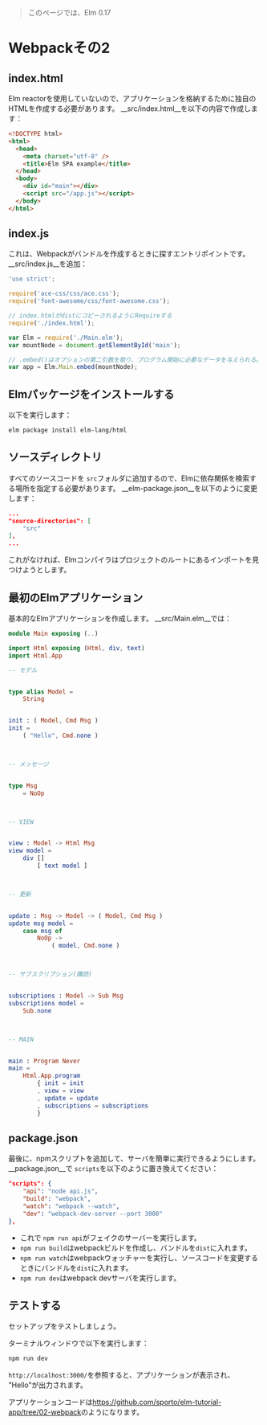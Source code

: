 >このページでは、Elm 0.17

# Webpackその2

## index.html

Elm reactorを使用していないので、アプリケーションを格納するために独自のHTMLを作成する必要があります。 __src/index.html__を以下の内容で作成します：

```html
<!DOCTYPE html>
<html>
  <head>
    <meta charset="utf-8" />
    <title>Elm SPA example</title>
  </head>
  <body>
    <div id="main"></div>
    <script src="/app.js"></script>
  </body>
</html>
```

## index.js

これは、Webpackがバンドルを作成するときに探すエントリポイントです。 __src/index.js__を追加：

```js
'use strict';

require('ace-css/css/ace.css');
require('font-awesome/css/font-awesome.css');

// index.htmlがdistにコピーされるようにRequireする
require('./index.html');

var Elm = require('./Main.elm');
var mountNode = document.getElementById('main');

// .embed()はオプションの第二引数を取り、プログラム開始に必要なデータを与えられる。たとえばuserIDや何らかのトークンなど
var app = Elm.Main.embed(mountNode);
```

## Elmパッケージをインストールする

以下を実行します：

```bash
elm package install elm-lang/html
```

## ソースディレクトリ

すべてのソースコードを `src`フォルダに追加するので、Elmに依存関係を検索する場所を指定する必要があります。 __elm-package.json__を以下のように変更します：

```json
...
"source-directories": [
    "src"
],
...
```

これがなければ、Elmコンパイラはプロジェクトのルートにあるインポートを見つけようとします。

## 最初のElmアプリケーション

基本的なElmアプリケーションを作成します。 __src/Main.elm__では：

```elm
module Main exposing (..)

import Html exposing (Html, div, text)
import Html.App

-- モデル


type alias Model =
    String


init : ( Model, Cmd Msg )
init =
    ( "Hello", Cmd.none )



-- メッセージ


type Msg
    = NoOp



-- VIEW


view : Model -> Html Msg
view model =
    div []
        [ text model ]



-- 更新


update : Msg -> Model -> ( Model, Cmd Msg )
update msg model =
    case msg of
        NoOp ->
            ( model, Cmd.none )



-- サブスクリプション(購読)


subscriptions : Model -> Sub Msg
subscriptions model =
    Sub.none



-- MAIN


main : Program Never
main =
    Html.App.program
        { init = init
        , view = view
        , update = update
        , subscriptions = subscriptions
        }
```

## package.json

最後に、npmスクリプトを追加して、サーバを簡単に実行できるようにします。 __package.json__で `scripts`を以下のように置き換えてください：

```json
"scripts": {
    "api": "node api.js",
    "build": "webpack",
    "watch": "webpack --watch",
    "dev": "webpack-dev-server --port 3000"
},
```

- これで `npm run api`がフェイクのサーバーを実行します。
- `npm run build`はwebpackビルドを作成し、バンドルを`dist`に入れます。
- `npm run watch`はwebpackウォッチャーを実行し、ソースコードを変更するときにバンドルを`dist`に入れます。
- `npm run dev`はwebpack devサーバを実行します。

## テストする

セットアップをテストしましょう。

ターミナルウィンドウで以下を実行します：

```bash
npm run dev
```

`http://localhost:3000/`を参照すると、アプリケーションが表示され、 "Hello"が出力されます。

アプリケーションコードは<https://github.com/sporto/elm-tutorial-app/tree/02-webpack>のようになります。
